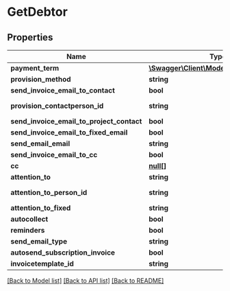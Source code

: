 # GetDebtor

## Properties

 Name                                      | Type                                                          | Description     | Notes      
-------------------------------------------|---------------------------------------------------------------|-----------------|------------
 **payment_term**                          | [**\Swagger\Client\Model\GetPaymentTerm**](GetPaymentTerm.md) |                 | [optional] 
 **provision_method**                      | **string**                                                    |                 | [optional] 
 **send_invoice_email_to_contact**         | **bool**                                                      |                 | [optional] 
 **provision_contactperson_id**            | **string**                                                    | See /crm/person | [optional] 
 **send_invoice_email_to_project_contact** | **bool**                                                      |                 | [optional] 
 **send_invoice_email_to_fixed_email**     | **bool**                                                      |                 | [optional] 
 **send_email_email**                      | **string**                                                    |                 | [optional] 
 **send_invoice_email_to_cc**              | **bool**                                                      |                 | [optional] 
 **cc**                                    | [**null[]**](.md)                                             |                 | [optional] 
 **attention_to**                          | **string**                                                    |                 | [optional] 
 **attention_to_person_id**                | **string**                                                    | See /crm/person | [optional] 
 **attention_to_fixed**                    | **string**                                                    |                 | [optional] 
 **autocollect**                           | **bool**                                                      |                 | [optional] 
 **reminders**                             | **bool**                                                      |                 | [optional] 
 **send_email_type**                       | **string**                                                    |                 | [optional] 
 **autosend_subscription_invoice**         | **bool**                                                      |                 | [optional] 
 **invoicetemplate_id**                    | **string**                                                    |                 | [optional] 

[[Back to Model list]](../README.md#documentation-for-models) [[Back to API list]](../README.md#documentation-for-api-endpoints) [[Back to README]](../README.md)


